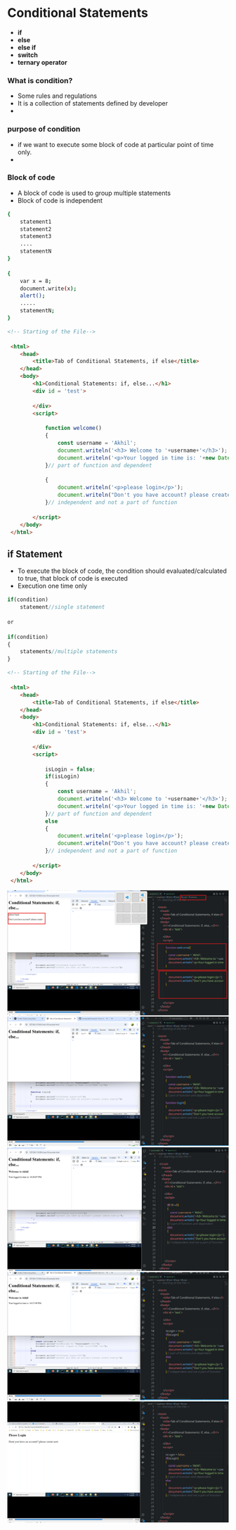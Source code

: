 # Conditional Statements
* **if**
* **else**
* **else if**
* **switch**
* **ternary operator**
### What is condition?
*  Some rules and regulations
*  It is a collection of statements defined by developer
*  
### purpose of condition
* if we want to execute some block of code at particular point of time only.
* 
### Block of code
* A block of code is used to group multiple statements
* Block of code is independent
```sh
{
    statement1
    statement2
    statement3
    ....
    statementN
}

{
    var x = 8;
    document.write(x);
    alert();
    .....
    statementN;
}
```
```html
<!-- Starting of the File-->

 <html>
    <head>
        <title>Tab of Conditional Statements, if else</title>
    </head>
    <body>
        <h1>Conditional Statements: if, else...</h1>
        <div id = 'test'>

        </div>
        <script>

            function welcome()
            {
                const username = 'Akhil';
                document.writeln('<h3> Welcome to '+username+'</h3>');
                document.writeln('<p>Your logged in time is: '+new Date().toLocaleTimeString()+'</p>');
            }// part of function and dependent

            {
                document.writeln('<p>please login</p>');
                document.writeln("Don't you have account? please create");
            }// independent and not a part of function

        </script>
    </body>
 </html>
```
## if Statement
* To execute the block of code, the condition should evaluated/calculated to true, that block of code is executed
* Execution one time only
```js
if(condition)
    statement//single statement

or

if(condition)
{
    statements//multiple statements
}
```
```html
<!-- Starting of the File-->

 <html>
    <head>
        <title>Tab of Conditional Statements, if else</title>
    </head>
    <body>
        <h1>Conditional Statements: if, else...</h1>
        <div id = 'test'>

        </div>
        <script>

            isLogin = false;
            if(isLogin)
            {
                const username = 'Akhil';
                document.writeln('<h3> Welcome to '+username+'</h3>');
                document.writeln('<p>Your logged in time is: '+new Date().toLocaleTimeString()+'</p>');
            }// part of function and dependent
            else
            {
                document.writeln('<p>please login</p>');
                document.writeln("Don't you have account? please create");
            }// independent and not a part of function

        </script>
    </body>
 </html>
```
![alt text](images/img1.png)
![alt text](images/img2.png)
![alt text](images/img3.png)
![alt text](images/img4.png)
![alt text](images/img5.png)
